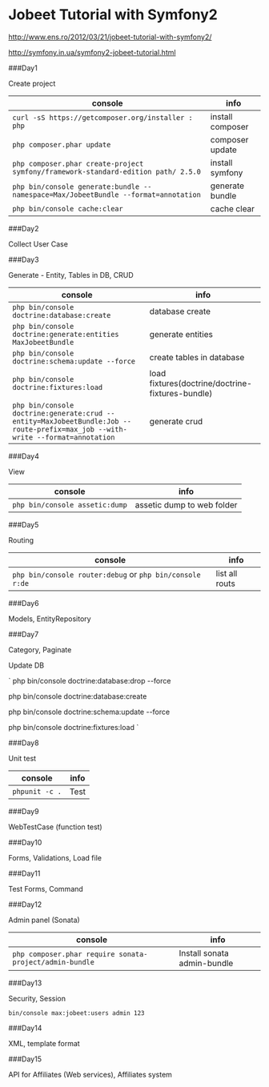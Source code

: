 # Jobeet Tutorial with Symfony2 

http://www.ens.ro/2012/03/21/jobeet-tutorial-with-symfony2/

http://symfony.in.ua/symfony2-jobeet-tutorial.html

###Day1

Create project

console|info 
---|---
`curl -sS https://getcomposer.org/installer : php`|install composer
`php composer.phar update`|composer update
`php composer.phar create-project symfony/framework-standard-edition path/ 2.5.0`|install symfony
`php bin/console generate:bundle --namespace=Max/JobeetBundle --format=annotation`|generate bundle
`php bin/console cache:clear`|cache clear


###Day2

Collect User Case

###Day3

Generate - Entity, Tables in DB, CRUD

console|info 
---|---
`php bin/console doctrine:database:create`|database create
`php bin/console doctrine:generate:entities MaxJobeetBundle`|generate entities
`php bin/console doctrine:schema:update --force`|create tables in database
`php bin/console doctrine:fixtures:load`|load fixtures(doctrine/doctrine-fixtures-bundle)
`php bin/console doctrine:generate:crud --entity=MaxJobeetBundle:Job --route-prefix=max_job --with-write --format=annotation`|generate crud

###Day4

View

console|info 
---|---
`php bin/console assetic:dump`|assetic dump to web folder

###Day5

Routing

console|info 
---|---
`php bin/console router:debug` or `php bin/console r:de`|list all routs

###Day6

Models, EntityRepository

###Day7

Category, Paginate

Update DB

`
php bin/console doctrine:database:drop --force

php bin/console doctrine:database:create

php bin/console doctrine:schema:update --force

php bin/console doctrine:fixtures:load
`

###Day8

Unit test

console|info 
---|---
`phpunit -c .`|Test

###Day9

WebTestCase (function test)

###Day10

Forms, Validations, Load file

###Day11

Test Forms, Command

###Day12

Admin panel (Sonata)

console|info 
---|---
`php composer.phar require sonata-project/admin-bundle`|Install sonata admin-bundle

###Day13

Security, Session

 `bin/console max:jobeet:users admin 123`

###Day14

XML, template format

###Day15

API for Affiliates (Web services), Affiliates system